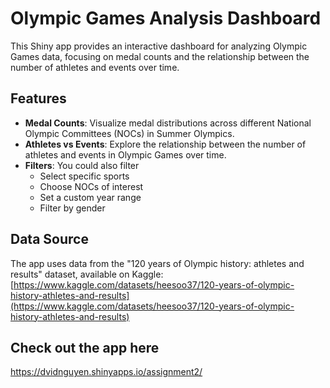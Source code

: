 # Olympic Games Analysis Dashboard

This Shiny app provides an interactive dashboard for analyzing Olympic Games data, focusing on medal counts and the relationship between the number of athletes and events over time.

## Features

- **Medal Counts**: Visualize medal distributions across different National Olympic Committees (NOCs) in Summer Olympics.
- **Athletes vs Events**: Explore the relationship between the number of athletes and events in Olympic Games over time.
- **Filters**: You could also filter
  - Select specific sports
  - Choose NOCs of interest
  - Set a custom year range
  - Filter by gender

## Data Source

The app uses data from the "120 years of Olympic history: athletes and results" dataset, available on Kaggle: [https://www.kaggle.com/datasets/heesoo37/120-years-of-olympic-history-athletes-and-results](https://www.kaggle.com/datasets/heesoo37/120-years-of-olympic-history-athletes-and-results)

## Check out the app here

https://dvidnguyen.shinyapps.io/assignment2/